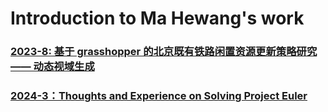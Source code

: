 # Introduction to Ma Hewang's work

### [2023-8: 基于 grasshopper 的北京既有铁路闲置资源更新策略研究 —— 动态视域生成](http://htmlpreview.github.io/?https://github.com/HewangMa/blog/blob/main/gh-train-view/gh-train-view.html)


### [2024-3：Thoughts and Experience on Solving Project Euler](http://htmlpreview.github.io/?https://github.com/HewangMa/blog/blob/main/project-euler/Project-Euler.html)